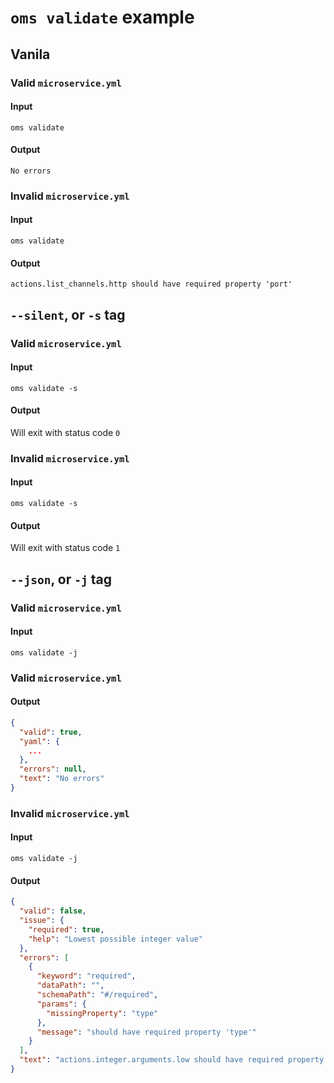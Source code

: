 # `oms validate` example

## Vanila

### Valid `microservice.yml`
#### Input
```
oms validate
```

#### Output
```
No errors
```

### Invalid `microservice.yml`
#### Input
```
oms validate
```

#### Output
```
actions.list_channels.http should have required property 'port'
```

## `--silent`, or `-s` tag
### Valid `microservice.yml`
#### Input
```
oms validate -s
```

#### Output
Will exit with status code `0`

### Invalid `microservice.yml`
#### Input
```
oms validate -s
```

#### Output
Will exit with status code `1`

## `--json`, or `-j` tag
### Valid `microservice.yml`
#### Input
```
oms validate -j
```

### Valid `microservice.yml`
#### Output
```json
{
  "valid": true,
  "yaml": {
    ...
  },
  "errors": null,
  "text": "No errors"
}
```

### Invalid `microservice.yml`
#### Input
```
oms validate -j
```

#### Output
```json
{
  "valid": false,
  "issue": {
    "required": true,
    "help": "Lowest possible integer value"
  },
  "errors": [
    {
      "keyword": "required",
      "dataPath": "",
      "schemaPath": "#/required",
      "params": {
        "missingProperty": "type"
      },
      "message": "should have required property 'type'"
    }
  ],
  "text": "actions.integer.arguments.low should have required property 'type'"
}
```
